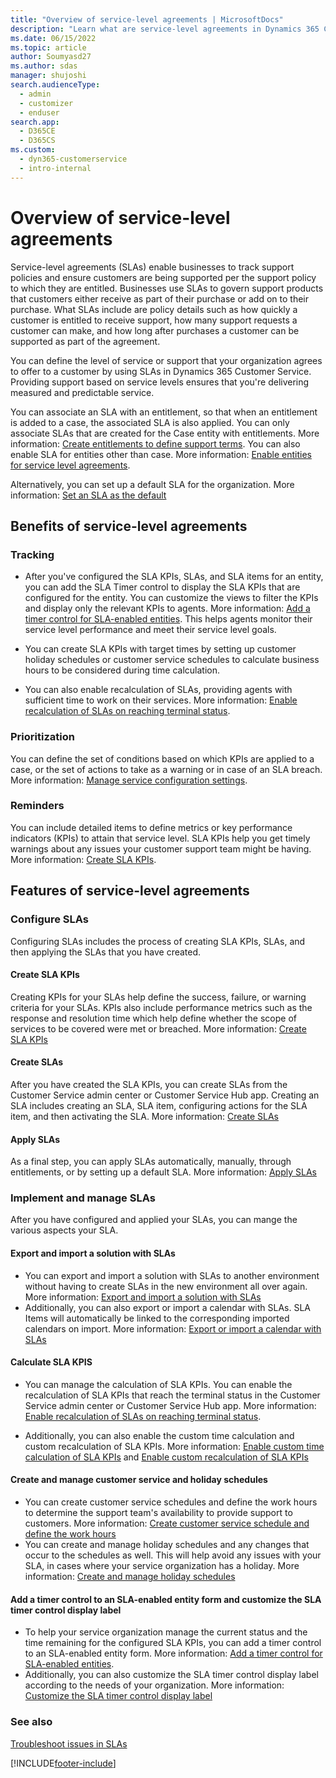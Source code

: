 ```yaml
---
title: "Overview of service-level agreements | MicrosoftDocs"
description: "Learn what are service-level agreements in Dynamics 365 Customer Service."
ms.date: 06/15/2022
ms.topic: article
author: Soumyasd27
ms.author: sdas
manager: shujoshi
search.audienceType: 
  - admin
  - customizer
  - enduser
search.app: 
  - D365CE
  - D365CS
ms.custom: 
  - dyn365-customerservice
  - intro-internal
---
```


# Overview of service-level agreements

Service-level agreements (SLAs) enable businesses to track support policies and ensure customers are being supported per the support policy to which they are entitled. Businesses use SLAs to govern support products that customers either receive as part of their purchase or add on to their purchase. What SLAs include are policy details such as how quickly a customer is entitled to receive support, how many support requests a customer can make, and how long after purchases a customer can be supported as part of the agreement.

You can define the level of service or support that your organization agrees to offer to a customer by using SLAs in Dynamics 365 Customer Service. Providing support based on service levels ensures that you're delivering measured and predictable service.

You can associate an SLA with an entitlement, so that when an entitlement is added to a case, the associated SLA is also applied. You can only associate SLAs that are created for the Case entity with entitlements. More information: [Create entitlements to define support terms](create-entitlement-define-support-terms-customer.md#create-entitlements-to-define-support-terms). You can also enable SLA for entities other than case. More information: [Enable entities for service level agreements](enable-entities-service-level-agreements.md#enable-entities-for-service-level-agreements).

Alternatively, you can set up a default SLA for the organization. More information: [Set an SLA as the default](define-service-level-agreements.md#set-an-sla-as-the-default)

## Benefits of service-level agreements

### Tracking

  - After you've configured the SLA KPIs, SLAs, and SLA items for an entity, you can add the SLA Timer control to display the SLA KPIs that are configured for the entity. You can customize the views to filter the KPIs and display only the relevant KPIs to agents. More information: [Add a timer control for SLA-enabled entities](add-timer-control-case-form-track-time-against-sla.md#add-a-timer-control-for-sla-enabled-entities). This helps agents monitor their service level performance and meet their service level goals.
   - You can create SLA KPIs with target times by setting up customer holiday schedules or customer service schedules to calculate business hours to be considered during time calculation. 
   
  - You can also enable recalculation of SLAs, providing agents with sufficient time to work on their services. More information: [Enable recalculation of SLAs on reaching terminal status](enable-sla-recalculation.md#enable-recalculation-of-slas-on-reaching-terminal-status).
  
 

### Prioritization

 You can define the set of conditions based on which KPIs are applied to a case, or the set of actions to take as a warning or in case of an SLA breach. More information: [Manage service configuration settings](/power-platform/admin/system-settings-dialog-box-service-tab).

### Reminders

  You can include detailed items to define metrics or key performance indicators (KPIs) to attain that service level. SLA KPIs help you get timely warnings about any issues your customer support team might be having. More information: [Create SLA KPIs](define-service-level-agreements.md#create-sla-kpis).

## Features of service-level agreements

### Configure SLAs

Configuring SLAs includes the process of creating SLA KPIs, SLAs, and then applying the SLAs that you have created.

#### Create SLA KPIs

Creating KPIs for your SLAs help define the success, failure, or warning criteria for your SLAs. KPIs also include performance metrics such as the response and resolution time which help define whether the scope of services to be covered were met or breached. More information: [Create SLA KPIs <a name="create-sla-kpis"></a>](define-service-level-agreements.md#create-sla-kpis-a-namecreate-sla-kpisa)

#### Create SLAs

After you have created the SLA KPIs, you can create SLAs from the Customer Service admin center or Customer Service Hub app. Creating an SLA includes creating an SLA, SLA item, configuring actions for the SLA item, and then activating the SLA. More information: [Create SLAs <a name="create-slas"></a>](define-service-level-agreements.md#create-slas-a-namecreate-slasa)

#### Apply SLAs

As a final step, you can apply SLAs automatically, manually, through entitlements, or by setting up a default SLA. More information: [Apply SLAs](apply-slas.md#apply-slas)

### Implement and manage SLAs

After you have configured and applied your SLAs, you can mange the various aspects your SLA.

#### Export and import a solution with SLAs

- You can export and import a solution with SLAs to another environment without having to create SLAs in the new environment all over again. More information: [Export and import a solution with SLAs](export-import-solution.md#export-and-import-a-solution-with-slas) 
- Additionally, you can also export or import a calendar with SLAs. SLA Items will automatically be linked to the corresponding imported calendars on import. More information: [Export or import a calendar with SLAs](export-import-solution.md#export-or-import-a-calendar-with-slas)

#### Calculate SLA KPIS

- You can manage the calculation of SLA KPIs. You can enable the recalculation of SLA KPIs that reach the terminal status in the Customer Service admin center or Customer Service Hub app. More information: [Enable recalculation of SLAs on reaching terminal status](enable-sla-recalculation.md#enable-recalculation-of-slas-on-reaching-terminal-status). 

- Additionally, you can also enable the custom time calculation and custom recalculation of SLA KPIs. More information: [Enable custom time calculation of SLA KPIs](enable-sla-custom-time-calculation.md#enable-custom-time-calculation-of-sla-kpis) and [Enable custom recalculation of SLA KPIs](enable-sla-force-recalculation.md#enable-custom-recalculation-of-sla-kpis)

#### Create and manage customer service and holiday schedules

- You can create customer service schedules and define the work hours to determine the support team's availability to provide support to customers. More information: [Create customer service schedule and define the work hours](create-customer-service-schedule-define-work-hours.md#create-customer-service-schedule-and-define-the-work-hours)
- You can create and manage holiday schedules and any changes that occur to the schedules as well. This will help avoid any issues with your SLA, in cases where your service organization has a holiday. More information: [Create and manage holiday schedules](set-up-holiday-schedule.md#create-and-manage-holiday-schedules)

#### Add a timer control to an SLA-enabled entity form and customize the SLA timer control display label

- To help your service organization manage the current status and the time remaining for the configured SLA KPIs, you can add a timer control to an SLA-enabled entity form. More information: [Add a timer control for SLA-enabled entities](add-timer-control-case-form-track-time-against-sla.md#add-a-timer-control-for-sla-enabled-entities). 
- Additionally, you can also customize the SLA timer control display label according to the needs of your organization. More information: [Customize the SLA timer control display label](add-timer-control-case-form-track-time-against-sla.md#customize-the-sla-timer-control-display-label)


### See also

[Troubleshoot issues in SLAs](troubleshoot-sla-issues.md)  


[!INCLUDE[footer-include](../includes/footer-banner.md)]
